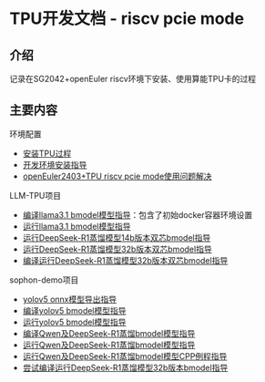 # TPU开发文档 - riscv pcie mode

## 介绍

记录在SG2042+openEuler riscv环境下安装、使用算能TPU卡的过程

## 主要内容

环境配置

* [安装TPU过程](./setup_tpu.md)
* [开发环境安装指导](./environment_install_guide.md)
* [openEuler2403+TPU riscv pcie mode使用问题解决](./oe2403_libsophon_issue.md)

LLM-TPU项目

* [编译llama3.1 bmodel模型指导](./build_llama3.1_bmodel_guide.md)：包含了初始docker容器环境设置
* [运行llama3.1 bmodel模型指导](./run_llama3.1_bmodel_guide.md)
* [运行DeepSeek-R1蒸馏模型14b版本双芯bmodel指导](./run_deepseek-r1-distill-qwen-14b-2dev_bmodel_guide.md)
* [运行DeepSeek-R1蒸馏模型32b版本双芯bmodel指导](./run_deepseek-r1-distill-qwen-32b-2dev_bmodel_guide.md)
* [编译运行DeepSeek-R1蒸馏模型32b版本双芯bmodel指导](./build_run_deepseek-r1-distill-qwen-32b-2dev_bmodel_guide.md)

sophon-demo项目

* [yolov5 onnx模型导出指导](./yolov5_onnx_export_guide.md)
* [编译yolov5 bmodel模型指导](./build_yolov5_bmodel_guide.md)
* [运行yolov5 bmodel模型指导](./run_yolov5_bmodel_guide.md)
* [编译Qwen及DeepSeek-R1蒸馏bmodel模型指导](/build_qwen_bmodel_guide.md)
* [运行Qwen及DeepSeek-R1蒸馏bmodel模型指导](./run_qwen_bmodel_guide.md)
* [运行Qwen及DeepSeek-R1蒸馏bmodel模型CPP例程指导](./run_qwen_bmodel_cpp_guild.md)
* [尝试编译运行DeepSeek-R1蒸馏模型32b版本bmodel指导](./build_run_deepseek-r1-distill-qwen-32b_bmodel_guide.md)
